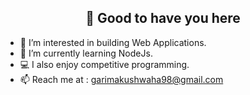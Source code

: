 <h2 align="center">
  👋 Good to have you here
</h2>

- 👀 I’m interested in building Web Applications.
- 🌱 I’m currently learning NodeJs.
- 💻 I also enjoy competitive programming.
- 📫 Reach me at :
     garimakushwaha98@gmail.com

